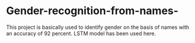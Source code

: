# Gender-recognition-from-names-
This project is basically used to identify gender on the basis of names with an accuracy of 92 percent. LSTM model has been used here.
